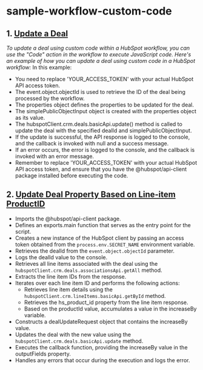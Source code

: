 # sample-workflow-custom-code
## 1. [Update a Deal](update-deal.js)
<i> To update a deal using custom code within a HubSpot workflow, you can use the "Code" action in the workflow to execute JavaScript code. Here's an example of how you can update a deal using custom code in a HubSpot workflow:</i>
In this example:
- You need to replace 'YOUR_ACCESS_TOKEN' with your actual HubSpot API access token.
- The event.object.objectId is used to retrieve the ID of the deal being processed by the workflow.
- The properties object defines the properties to be updated for the deal.
- The simplePublicObjectInput object is created with the properties object as its value.
- The hubspotClient.crm.deals.basicApi.update() method is called to update the deal with the specified dealId and simplePublicObjectInput.
- If the update is successful, the API response is logged to the console, and the callback is invoked with null and a success message.
- If an error occurs, the error is logged to the console, and the callback is invoked with an error message.
- Remember to replace 'YOUR_ACCESS_TOKEN' with your actual HubSpot API access token, and ensure that you have the @hubspot/api-client package installed before executing the code.

## 2. [Update Deal Property Based on Line-item ProductID](update-deal-property-based-on-line-item-productid)
- Imports the @hubspot/api-client package.
- Defines an exports.main function that serves as the entry point for the script.
- Creates a new instance of the HubSpot client by passing an access token obtained from the `process.env.SECRET_NAME` environment variable.
- Retrieves the dealId from the `event.object.objectId` parameter.
- Logs the dealId value to the console.
- Retrieves all line items associated with the deal using the `hubspotClient.crm.deals.associationsApi.getAll` method.
- Extracts the line item IDs from the response.
- Iterates over each line item ID and performs the following actions:
  - Retrieves line item details using the `hubspotClient.crm.lineItems.basicApi.getById` method.
  - Retrieves the hs_product_id property from the line item response.
  - Based on the productId value, accumulates a value in the increaseBy variable.
- Constructs a dealUpdateRequest object that contains the increaseBy value.
- Updates the deal with the new value using the `hubspotClient.crm.deals.basicApi.update` method.
- Executes the callback function, providing the increaseBy value in the outputFields property.
- Handles any errors that occur during the execution and logs the error.





